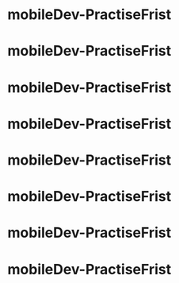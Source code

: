 # mobileDev-PractiseFrist
# mobileDev-PractiseFrist
# mobileDev-PractiseFrist
# mobileDev-PractiseFrist
# mobileDev-PractiseFrist
# mobileDev-PractiseFrist
# mobileDev-PractiseFrist
# mobileDev-PractiseFrist
